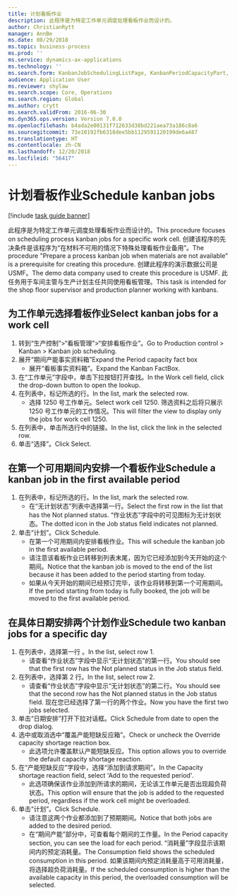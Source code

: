 ```yaml
---
title: 计划看板作业
description: 此程序是为特定工作单元调度处理看板作业而设计的。
author: ChristianRytt
manager: AnnBe
ms.date: 08/29/2018
ms.topic: business-process
ms.prod: ''
ms.service: dynamics-ax-applications
ms.technology: ''
ms.search.form: KanbanJobSchedulingListPage, KanbanPeriodCapacityPart, SysLookupMultiSelectGrid, KanbanBoardScheduleJobForward
audience: Application User
ms.reviewer: shylaw
ms.search.scope: Core, Operations
ms.search.region: Global
ms.author: crytt
ms.search.validFrom: 2016-06-30
ms.dyn365.ops.version: Version 7.0.0
ms.openlocfilehash: b4ada2e00131f712633d38bd221aea73a186c8a6
ms.sourcegitcommit: 73e10192fb6318dee5bb1129591120199de6a487
ms.translationtype: HT
ms.contentlocale: zh-CN
ms.lasthandoff: 12/20/2018
ms.locfileid: "56417"
---
```

# <a name="schedule-kanban-jobs"></a><span data-ttu-id="b5b5c-103">计划看板作业</span><span class="sxs-lookup"><span data-stu-id="b5b5c-103">Schedule kanban jobs</span></span>

[!include [task guide banner](../../includes/task-guide-banner.md)]

<span data-ttu-id="b5b5c-104">此程序是为特定工作单元调度处理看板作业而设计的。</span><span class="sxs-lookup"><span data-stu-id="b5b5c-104">This procedure focuses on scheduling process kanban jobs for a specific work cell.</span></span> <span data-ttu-id="b5b5c-105">创建该程序的先决条件是该程序为“在材料不可用的情况下特殊处理看板作业备用”。</span><span class="sxs-lookup"><span data-stu-id="b5b5c-105">The procedure "Prepare a process kanban job when materials are not available" is a prerequisite for creating this procedure.</span></span> <span data-ttu-id="b5b5c-106">创建此程序的演示数据公司是 USMF。</span><span class="sxs-lookup"><span data-stu-id="b5b5c-106">The demo data company used to create this procedure is USMF.</span></span> <span data-ttu-id="b5b5c-107">此任务用于车间主管与生产计划主任共同使用看板管理。</span><span class="sxs-lookup"><span data-stu-id="b5b5c-107">This task is intended for the shop floor supervisor and production planner working with kanbans.</span></span>


## <a name="select-kanban-jobs-for-a-work-cell"></a><span data-ttu-id="b5b5c-108">为工作单元选择看板作业</span><span class="sxs-lookup"><span data-stu-id="b5b5c-108">Select kanban jobs for a work cell</span></span>
1. <span data-ttu-id="b5b5c-109">转到“生产控制”>“看板管理”>“安排看板作业”。</span><span class="sxs-lookup"><span data-stu-id="b5b5c-109">Go to Production control > Kanban > Kanban job scheduling.</span></span>
2. <span data-ttu-id="b5b5c-110">展开“期间产能事实资料箱”</span><span class="sxs-lookup"><span data-stu-id="b5b5c-110">Expand the Period capacity fact box</span></span>
    * <span data-ttu-id="b5b5c-111">展开“看板事实资料箱”。</span><span class="sxs-lookup"><span data-stu-id="b5b5c-111">Expand the Kanban FactBox.</span></span>  
3. <span data-ttu-id="b5b5c-112">在“工作单元”字段中，单击下拉按钮打开查找。</span><span class="sxs-lookup"><span data-stu-id="b5b5c-112">In the Work cell field, click the drop-down button to open the lookup.</span></span>
4. <span data-ttu-id="b5b5c-113">在列表中，标记所选的行。</span><span class="sxs-lookup"><span data-stu-id="b5b5c-113">In the list, mark the selected row.</span></span>
    * <span data-ttu-id="b5b5c-114">选择 1250 号工作单元。</span><span class="sxs-lookup"><span data-stu-id="b5b5c-114">Select work cell 1250.</span></span> <span data-ttu-id="b5b5c-115">筛选资料之后将只展示 1250 号工作单元的工作情况。</span><span class="sxs-lookup"><span data-stu-id="b5b5c-115">This will filter the view to display only the jobs for work cell 1250.</span></span>  
5. <span data-ttu-id="b5b5c-116">在列表中，单击所选行中的链接。</span><span class="sxs-lookup"><span data-stu-id="b5b5c-116">In the list, click the link in the selected row.</span></span>
6. <span data-ttu-id="b5b5c-117">单击“选择”。</span><span class="sxs-lookup"><span data-stu-id="b5b5c-117">Click Select.</span></span>

## <a name="schedule-a-kanban-job-in-the-first-available-period"></a><span data-ttu-id="b5b5c-118">在第一个可用期间内安排一个看板作业</span><span class="sxs-lookup"><span data-stu-id="b5b5c-118">Schedule a kanban job in the first available period</span></span>
1. <span data-ttu-id="b5b5c-119">在列表中，标记所选的行。</span><span class="sxs-lookup"><span data-stu-id="b5b5c-119">In the list, mark the selected row.</span></span>
    * <span data-ttu-id="b5b5c-120">在“无计划状态”列表中选择第一行。</span><span class="sxs-lookup"><span data-stu-id="b5b5c-120">Select the first row in the list that has the Not planned status.</span></span> <span data-ttu-id="b5b5c-121">“作业状态”字段中的可见图标为无计划状态。</span><span class="sxs-lookup"><span data-stu-id="b5b5c-121">The dotted icon in the Job status field indicates not planned.</span></span>  
2. <span data-ttu-id="b5b5c-122">单击“计划”。</span><span class="sxs-lookup"><span data-stu-id="b5b5c-122">Click Schedule.</span></span>
    * <span data-ttu-id="b5b5c-123">在第一个可用期间内安排看板作业。</span><span class="sxs-lookup"><span data-stu-id="b5b5c-123">This will schedule the kanban job in the first available period.</span></span>  
    * <span data-ttu-id="b5b5c-124">请注意该看板作业已转移到列表末尾，因为它已经添加到今天开始的这个期间。</span><span class="sxs-lookup"><span data-stu-id="b5b5c-124">Notice that the kanban job is moved to the end of the list because it has been added to the period starting from today.</span></span>  
    * <span data-ttu-id="b5b5c-125">如果从今天开始的期间已经预订完毕，该作业将转移到第一个可用期间。</span><span class="sxs-lookup"><span data-stu-id="b5b5c-125">If the period starting from today is fully booked, the job will be moved to the first available period.</span></span>  

## <a name="schedule-two-kanban-jobs-for-a-specific-day"></a><span data-ttu-id="b5b5c-126">在具体日期安排两个计划作业</span><span class="sxs-lookup"><span data-stu-id="b5b5c-126">Schedule two kanban jobs for a specific day</span></span>
1. <span data-ttu-id="b5b5c-127">在列表中，选择第一行 。</span><span class="sxs-lookup"><span data-stu-id="b5b5c-127">In the list, select row 1.</span></span>
    * <span data-ttu-id="b5b5c-128">请查看“作业状态”字段中显示“无计划状态”的第一行。</span><span class="sxs-lookup"><span data-stu-id="b5b5c-128">You should see that the first row has the Not planned status in the Job status field.</span></span>  
2. <span data-ttu-id="b5b5c-129">在列表中，选择第 2 行。</span><span class="sxs-lookup"><span data-stu-id="b5b5c-129">In the list, select row 2.</span></span>
    * <span data-ttu-id="b5b5c-130">请查看“作业状态”字段中显示“无计划状态”的第二行。</span><span class="sxs-lookup"><span data-stu-id="b5b5c-130">You should see that the second row has the Not planned status in the Job status field.</span></span> <span data-ttu-id="b5b5c-131">现在您已经选择了第一行的两个作业。</span><span class="sxs-lookup"><span data-stu-id="b5b5c-131">Now you have the first two jobs selected.</span></span>  
3. <span data-ttu-id="b5b5c-132">单击“日期安排”打开下拉对话框。</span><span class="sxs-lookup"><span data-stu-id="b5b5c-132">Click Schedule from date to open the drop dialog.</span></span>
4. <span data-ttu-id="b5b5c-133">选中或取消选中“覆盖产能短缺反应箱”。</span><span class="sxs-lookup"><span data-stu-id="b5b5c-133">Check or uncheck the Override capacity shortage reaction box.</span></span>
    * <span data-ttu-id="b5b5c-134">此选项允许覆盖默认产能短缺反应。</span><span class="sxs-lookup"><span data-stu-id="b5b5c-134">This option allows you to override the default capacity shortage reaction.</span></span>  
5. <span data-ttu-id="b5b5c-135">在“产能短缺反应”字段中，选择“添加到请求期间”。</span><span class="sxs-lookup"><span data-stu-id="b5b5c-135">In the Capacity shortage reaction field, select 'Add to the requested period'.</span></span>
    * <span data-ttu-id="b5b5c-136">此选项确保该作业添加到所请求的期间，无论该工作单元是否出现超负荷状态。</span><span class="sxs-lookup"><span data-stu-id="b5b5c-136">This option will ensure that the job is added to the requested period, regardless if the work cell might be overloaded.</span></span>  
6. <span data-ttu-id="b5b5c-137">单击“计划”。</span><span class="sxs-lookup"><span data-stu-id="b5b5c-137">Click Schedule.</span></span>
    * <span data-ttu-id="b5b5c-138">请注意这两个作业都添加到了预期期间。</span><span class="sxs-lookup"><span data-stu-id="b5b5c-138">Notice that both jobs are added to the desired period.</span></span>  
    * <span data-ttu-id="b5b5c-139">在“期间产能”部分中，可查看每个期间的工作量。</span><span class="sxs-lookup"><span data-stu-id="b5b5c-139">In the Period capacity section, you can see the load for each period.</span></span> <span data-ttu-id="b5b5c-140">“消耗量”字段显示该期间内的预定消耗量。</span><span class="sxs-lookup"><span data-stu-id="b5b5c-140">The Consumption field shows the scheduled consumption in this period.</span></span> <span data-ttu-id="b5b5c-141">如果该期间内预定消耗量高于可用消耗量，将选择超负荷消耗量。</span><span class="sxs-lookup"><span data-stu-id="b5b5c-141">If the scheduled consumption is higher than the available capacity in this period, the overloaded consumption will be selected.</span></span>  

